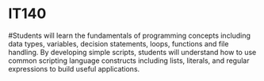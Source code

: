 # IT140

#Students will learn the fundamentals of programming concepts including data types, variables, decision statements, loops, functions and file handling. By developing simple scripts, students will understand how to use common scripting language constructs including lists, literals, and regular expressions to build useful applications.
